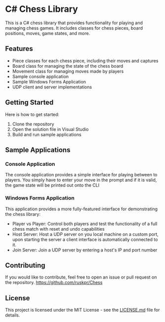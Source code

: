 

# C# Chess Library

This is a C# chess library that provides functionality for playing and managing chess games. It includes classes for chess pieces, board positions, moves, game states, and more. 

## Features

- Piece classes for each chess piece, including their moves and captures
- Board class for managing the state of the chess board
- Movement class for managing moves made by players
- Sample console application
- Sample Windows Forms Application
- UDP client and server implementations

## Getting Started

Here is how to get started: 

1. Clone the repository
2. Open the solution file in Visual Studio
3. Build and run sample applications

## Sample Applications

### Console Application

The console application provides a simple interface for playing between to players. You simply have to enter your move in the prompt and if it is valid, the game state will be printed out onto the CLI

### Windows Forms Application

This application provides a more fully-featured interface for demonstrating the chess library:
- Player vs Player: Control both players and test the functionality of a full chess match with reset and undo capabilities
- Host Server: Host a UDP server on you local machine on a custom port, upon starting the server a client interface is automatically connected to it.
- Join Server: Join a UDP server by entering a host's IP and port number

## Contributing

If you would like to contribute, feel free to open an issue or pull request on the repository. 
https://github.com/ruskpr/Chess

## License

This project is licensed under the MIT License - see the [LICENSE.md](LICENSE.md) file for details.

